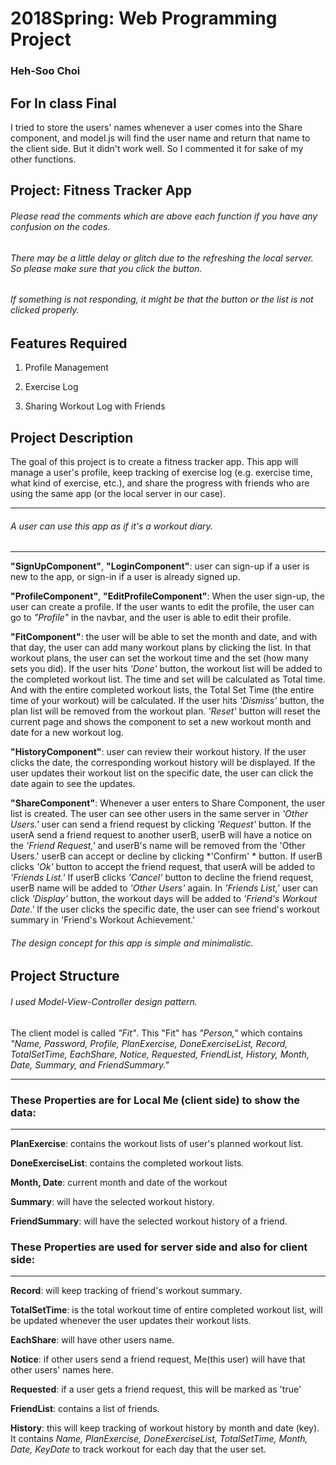 # 2018Spring: Web Programming Project
### Heh-Soo Choi

## For In class Final

I tried to store the users' names whenever a user comes into the Share component, 
and model.js will find the user name and return that name to the client side.
But it didn't work well. 
So I commented it for sake of my other functions.

## Project: Fitness Tracker App

###### Please read the comments which are above each function if you have any confusion on the codes.

###### There may be a little delay or glitch due to the refreshing the local server. So please make sure that you click the button.

###### If something is not responding, it might be that the button or the list is not clicked properly. 


## Features Required


1) Profile Management

2) Exercise Log

3) Sharing Workout Log with Friends

## Project Description
 
 The goal of this project is to create a fitness tracker app. This app will manage a user's profile, keep tracking of exercise log (e.g. exercise time, what kind of exercise, etc.), and share the progress with friends who are using the same app (or the local server in our case). 
___
###### A user can use this app as if it's a workout diary. 
___

 **"SignUpComponent"**, **"LoginComponent"**: user can sign-up if a user is new to the app, or sign-in if a user is already signed up. 

**"ProfileComponent"**, **"EditProfileComponent"**: When the user sign-up, the user can create a profile. If the user wants to edit the profile, the user can go to *"Profile"* in the navbar, and the user is able to edit their profile.

**"FitComponent"**: the user will be able to set the month and date, and with that day, the user can add many workout plans by clicking the list. In that workout plans, the user can set the workout time and the set (how many sets you did). If the user hits *'Done'* button, the workout list will be added to the completed workout list. The time and set will be calculated as Total time. And with the entire completed workout lists, the Total Set Time (the entire time of your workout) will be calculated. If the user hits *'Dismiss'* button, the plan list will be removed from the workout plan.
*'Reset'* button will reset the current page and shows the component to set a new workout month and date for a new workout log. 

**"HistoryComponent"**: user can review their workout history. If the user clicks the date, the corresponding workout history will be displayed. If the user updates their workout list on the specific date, the user can click the date again to see the updates.

**"ShareComponent"**: Whenever a user enters to Share Component, the user list is created. The user can see other users in the same server in *'Other Users.'* user can send a friend request by clicking *'Request'* button. If the userA send a friend request to another userB, userB will have a notice on the *'Friend Request,'* and userB's name will be removed from the 'Other Users.' userB can accept or decline by clicking *'Confirm' * button. If userB clicks *'Ok'* button to accept the friend request, that userA will be added to *'Friends List.'* If userB clicks *'Cancel'* button to decline the friend request, userB name will be added to *'Other Users'* again. In *'Friends List,'* user can click *'Display'* button, the workout days will be added to *'Friend's Workout Date.'* If the user clicks the specific date, the user can see friend's workout summary in 'Friend's Workout Achievement.' 

###### The design concept for this app is simple and minimalistic.

## Project Structure

###### I used Model-View-Controller design pattern.

The client model is called *"Fit"*. This "Fit" has *"Person,"* which contains *"Name, Password, Profile, PlanExercise, DoneExerciseList, Record, TotalSetTime, EachShare, Notice, Requested, FriendList, History, Month, Date, Summary, and FriendSummary."*
___



### These Properties are for Local Me (client side) to show the data:
***

**PlanExercise**: contains the workout lists of user's planned workout list. 

**DoneExerciseList**: contains the completed workout lists.

**Month, Date**: current month and date of the workout

**Summary**: will have the selected workout history.

**FriendSummary**: will have the selected workout history of a friend.


### These Properties are used for server side and also for client side:
___


**Record**: will keep tracking of friend's workout summary.

**TotalSetTime**: is the total workout time of entire completed workout list, will be updated whenever the user updates their workout lists.

**EachShare**: will have other users name. 

**Notice**: if other users send a friend request, Me(this user) will have that other users' names here.

**Requested**: if a user gets a friend request, this will be marked as 'true'

**FriendList**: contains a list of friends.

**History**: this will keep tracking of workout history by month and date (key). It contains *Name, PlanExercise, DoneExerciseList, TotalSetTime, Month, Date, KeyDate* to track workout for each day that the user set.



